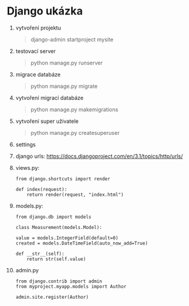 # Django ukázka

1. vytvoření projektu
    > django-admin startproject mysite

1. testovací server
    > python manage.py runserver

1. migrace databáze
    > python manage.py migrate

1. vytvoření migrací databáze
    > python manage.py makemigrations

1. vytvoření super uživatele
    > python manage.py createsuperuser 

1. settings

1. django urls: https://docs.djangoproject.com/en/3.1/topics/http/urls/
   
1. views.py:
   
    ```
    from django.shortcuts import render
    
    def index(request):
        return render(request, "index.html")
    ```
1. models.py:
    ```
    from django.db import models
    
    class Measurement(models.Model):
    
    value = models.IntegerField(default=0)
    created = models.DateTimeField(auto_now_add=True)
    
    def __str__(self):
        return str(self.value)
    ```

1. admin.py
   ```
   from django.contrib import admin
   from myproject.myapp.models import Author
    
   admin.site.register(Author)
   ```
   
   